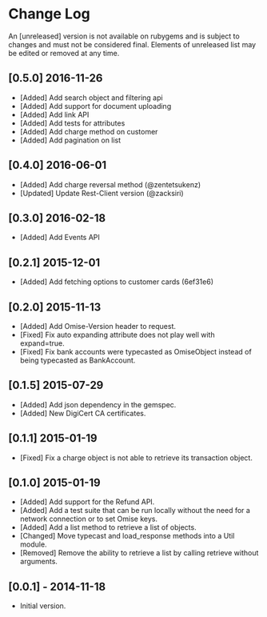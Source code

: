 # Change Log

An [unreleased] version is not available on rubygems and is subject to changes and must not be considered final. Elements of unreleased list may be edited or removed at any time.

## [0.5.0] 2016-11-26

- [Added] Add search object and filtering api
- [Added] Add support for document uploading
- [Added] Add link API
- [Added] Add tests for attributes
- [Added] Add charge method on customer
- [Added] Add pagination on list

## [0.4.0] 2016-06-01

- [Added] Add charge reversal method (@zentetsukenz)
- [Updated] Update Rest-Client version (@zacksiri)

## [0.3.0] 2016-02-18

- [Added] Add Events API

## [0.2.1] 2015-12-01

- [Added] Add fetching options to customer cards (6ef31e6)

## [0.2.0] 2015-11-13

- [Added] Add Omise-Version header to request.
- [Fixed] Fix auto expanding attribute does not play well with expand=true.
- [Fixed] Fix bank accounts were typecasted as OmiseObject instead of being
          typecasted as BankAccount.

## [0.1.5] 2015-07-29

- [Added] Add json dependency in the gemspec.
- [Added] New DigiCert CA certificates.

## [0.1.1] 2015-01-19

- [Fixed] Fix a charge object is not able to retrieve its transaction object.

## [0.1.0] 2015-01-19

- [Added] Add support for the Refund API.
- [Added] Add a test suite that can be run locally without the need for a    
          network connection or to set Omise keys.
- [Added] Add a list method to retrieve a list of objects.
- [Changed] Move typecast and load_response methods into a Util module.
- [Removed] Remove the ability to retrieve a list by calling retrieve without
            arguments.

## [0.0.1] - 2014-11-18

- Initial version.
